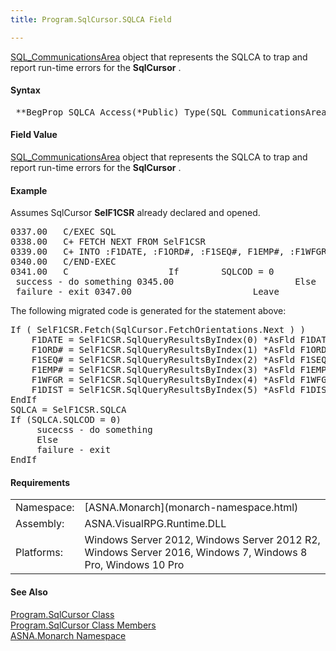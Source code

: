 ```yaml
---
title: Program.SqlCursor.SQLCA Field

---
```


[ SQL_CommunicationsArea](program-sql-communications-area-class.html) object that represents the SQLCA to trap and report run-time errors for the **SqlCursor** .

#### Syntax
<pre class="syntax">
 **BegProp SQLCA Access(*Public) Type(SQL_CommunicationsArea)**       </pre>

#### Field Value
[ SQL_CommunicationsArea](program-sql-communications-area-class.html) object that represents the SQLCA to trap and report run-time errors for the **SqlCursor** .

#### Example
Assumes SqlCursor **SelF1CSR** already declared and opened.
<pre class="libCScodee">
0337.00   C/EXEC SQL
0338.00   C+ FETCH NEXT FROM SelF1CSR
0339.00   C+ INTO :F1DATE, :F1ORD#, :F1SEQ#, F1EMP#, :F1WFGR, :F1DIST
0340.00   C/END-EXEC
0341.00   C                   If        SQLCOD = 0
 success - do something 0345.00                       Else
 failure - exit 0347.00                       Leave</pre>

The following migrated code is generated for the statement above:
<pre class="prettyprint">If ( SelF1CSR.Fetch(SqlCursor.FetchOrientations.Next ) )
    F1DATE = SelF1CSR.SqlQueryResultsByIndex(0) *AsFld F1DATE
    F1ORD# = SelF1CSR.SqlQueryResultsByIndex(1) *AsFld F1ORD#
    F1SEQ# = SelF1CSR.SqlQueryResultsByIndex(2) *AsFld F1SEQ#
    F1EMP# = SelF1CSR.SqlQueryResultsByIndex(3) *AsFld F1EMP#
    F1WFGR = SelF1CSR.SqlQueryResultsByIndex(4) *AsFld F1WFGR
    F1DIST = SelF1CSR.SqlQueryResultsByIndex(5) *AsFld F1DIST
EndIf
SQLCA = SelF1CSR.SQLCA
If (SQLCA.SQLCOD = 0)
     sucecss - do something
     Else  
     failure - exit
EndIf</pre>

#### Requirements
<table class="dttable" cellspacing="0" cellpadding="4" width="60%">
           <colgroup>
            <col width="15%" style="font-weight:bold" />
            <col width="85%" />
          </colgroup>
          <tr>
            <td>Namespace:</td>
            <td>[ASNA.Monarch](monarch-namespace.html)</td>
          </tr>
          <tr>
            <td>Assembly:</td>
            <td>ASNA.VisualRPG.Runtime.DLL</td>
          </tr>
         <tr>
            <td>Platforms:</td>
            <td> Windows Server 2012, Windows Server 2012 R2, Windows Server 2016, Windows 7, Windows 8 Pro, Windows 10 Pro</td>
         </tr>
</table>

<!-- end -->

#### See Also
[ Program.SqlCursor Class](program-sql-cursor-class.html) <br /> [ Program.SqlCursor Class Members](program-sql-cursor-class-members.html) <br /> [ASNA.Monarch Namespace](monarch-namespace.html) 
